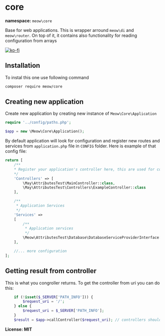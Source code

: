 # core

__namespace:__ `meow\core`

Base for web applications. This is wrapper arround `meow\di` and `meow\router`. On top of it, it contains also functionality for reading configuration from arrays

[![ko-fi](https://ko-fi.com/img/githubbutton_sm.svg)](https://ko-fi.com/D1D5DMOTA)

## Installation

To instal this one use following command

```bash
composer require meow/core
```

## Creating new application

Create new application by creating new instance of `Meow\Core\Application`

```php
require '../config/paths.php';

$app = new \Meow\Core\Application();
```

By default application will look for configuration and register new routes and services from `application.php` file in `CONFIG`  folder. Here is example of that config file:

```php
return [
    /**
    * Register your application's controller here, this are used for configuring routes
    */
    'Controllers' => [
        \May\AttributesTest\MainController::class,
        \May\AttributesTest\Controllers\ExampleController::class
    ],

    /**
     * Application Services
     */
    'Services' =>
    [
        /**
         * Application services
         */
        \Meow\AttributesTest\Database\DatabaseServiceProviderInterface::class => \Meow\AttributesTest\Database\DatabaseServiceProvider::class,
    ],

    //... more configuration
];
```

## Getting result from controller

This is what you congroller returns. To get the controller from uri you can do this:

```php
    if (!isset($_SERVER['PATH_INFO'])) {
        $request_uri = '/';
    } else {
        $request_uri = $_SERVER['PATH_INFO'];
    }
    $result = $app->callController($request_uri); // controllers should return string
```

__License: MIT__